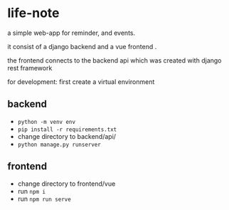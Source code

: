 # life-note

a simple web-app for reminder, and events.

it consist of a django backend and a vue frontend .

the frontend connects to the backend api which was created with django rest framework

for development:
first create a virtual environment

## backend

- ```python -m venv env```
- ```pip install -r requirements.txt```
- change directory to backend/api/
- ```python manage.py runserver```

## frontend

- change directory to frontend/vue
- run ```npm i```
- run ```npm run serve```
